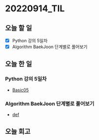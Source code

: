 # 20220914_TIL
## 오늘 할 일
- [X] Python 강의 5일차
- [X] Algorithm BaekJoon 단계별로 풀어보기

## 오늘 한 일
### Python 강의 5일차
- [Basic05](/Python/Basic05.md)

### Algorithm BaekJoon 단계별로 풀어보기
- [def](/Algorithm/BackJoon/def.py)

## 오늘 회고
